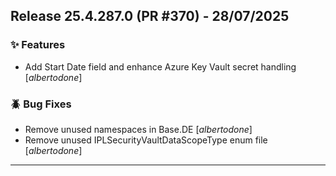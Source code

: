 ## Release 25.4.287.0 (PR #370) - 28/07/2025
### ✨ Features
  * Add Start Date field and enhance Azure Key Vault secret handling [*albertodone*]

### 🪲 Bug Fixes
  * Remove unused namespaces in Base.DE [*albertodone*]
  * Remove unused IPLSecurityVaultDataScopeType enum file [*albertodone*]

---

